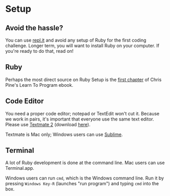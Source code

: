 # Setup

## Avoid the hassle?

You can use [repl.it](http://repl.it) and avoid any setup of Ruby for
the first coding challenge. Longer term, you will want to install Ruby
on your computer. If you're ready to do that, read on!

## Ruby

Perhaps the most direct source on Ruby Setup is the [first chapter][pine-installation] of Chris Pine's Learn To Program ebook.

[pine-installation]:http://pine.fm/LearnToProgram/?Chapter=00

## Code Editor

You need a proper code editor; notepad or TextEdit won't cut
it. Because we work in pairs, it's important that everyone use the
same text editor. Please use [Textmate 2][textmate-github] (download
[here][textmate-download]).

Textmate is Mac only; Windows users can use [Sublime][sublime].

[textmate-github]: https://github.com/textmate/textmate
[textmate-download]: https://api.textmate.org/downloads/beta
[sublime]: http://www.sublimetext.com/

## Terminal

A lot of Ruby development is done at the command line. Mac users can
use Terminal.app.

Windows users can run `cmd`, which is the Windows command line. Run it
by pressing `Windows Key-R` (launches "run program") and typing `cmd`
into the box.
